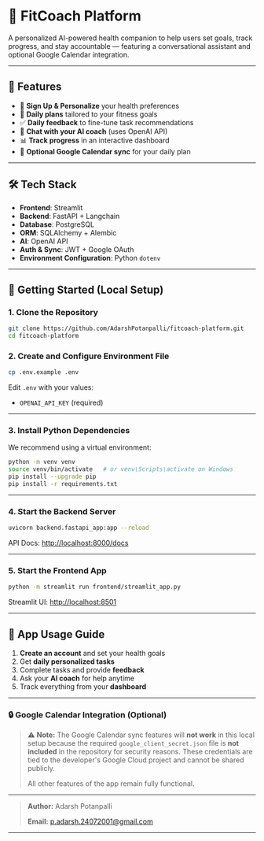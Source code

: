 # 🤖 FitCoach Platform

A personalized AI-powered health companion to help users set goals, track progress, and stay accountable — featuring a conversational assistant and optional Google Calendar integration.

---

## 🚀 Features

- 📝 **Sign Up & Personalize** your health preferences
- 📅 **Daily plans** tailored to your fitness goals
- ✅ **Daily feedback** to fine-tune task recommendations
- 🤖 **Chat with your AI coach** (uses OpenAI API)
- 📊 **Track progress** in an interactive dashboard
- 📆 **Optional Google Calendar sync** for your daily plan

---

## 🛠️ Tech Stack

- **Frontend**: Streamlit
- **Backend**: FastAPI + Langchain
- **Database**: PostgreSQL
- **ORM**: SQLAlchemy + Alembic
- **AI**: OpenAI API
- **Auth & Sync**: JWT + Google OAuth
- **Environment Configuration**: Python `dotenv`

---


## 🔧 Getting Started (Local Setup)

### 1. **Clone the Repository**

```bash
git clone https://github.com/AdarshPotanpalli/fitcoach-platform.git
cd fitcoach-platform
````

### 2. **Create and Configure Environment File**

```bash
cp .env.example .env
```

Edit `.env` with your values:

* `OPENAI_API_KEY` (required)

---

### 3. **Install Python Dependencies**

We recommend using a virtual environment:

```bash
python -m venv venv
source venv/bin/activate   # or venv\Scripts\activate on Windows
pip install --upgrade pip
pip install -r requirements.txt
```

---

### 4. **Start the Backend Server**

```bash
uvicorn backend.fastapi_app:app --reload
```

API Docs: [http://localhost:8000/docs](http://localhost:8000/docs)

---

### 5. **Start the Frontend App**

```bash
python -m streamlit run frontend/streamlit_app.py
```

Streamlit UI: [http://localhost:8501](http://localhost:8501)

---

## 📘 App Usage Guide

1. **Create an account** and set your health goals
2. Get **daily personalized tasks**
3. Complete tasks and provide **feedback**
4. Ask your **AI coach** for help anytime
5. Track everything from your **dashboard**

---

### 🔒 Google Calendar Integration (Optional)

> ⚠️ **Note:** The Google Calendar sync features will **not work** in this local setup because the required `google_client_secret.json` file is **not included** in the repository for security reasons.
> These credentials are tied to the developer's Google Cloud project and cannot be shared publicly.
>
> All other features of the app remain fully functional.

---

>**Author:** Adarsh Potanpalli 
>
>**Email:** p.adarsh.24072001@gmail.com 

---

